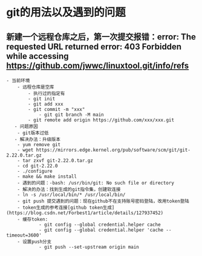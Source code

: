 # git的用法以及遇到的问题

## 新建一个远程仓库之后，第一次提交报错：error: The requested URL returned error: 403 Forbidden while accessing https://github.com/jwwc/linuxtool.git/info/refs
 	- 当前环境
		- 远程仓库是空库
        	- 执行过的指定有
			- git init
			- git add xxx
			- git commit -m "xxx"
	        	- git git branch -M main
			- git remote add origin https://github.com/xxx/xxx.git
       - 问题原因 
		- git版本过低
       - 解决办法：升级版本
		- yum remove git
		- wget https://mirrors.edge.kernel.org/pub/software/scm/git/git-2.22.0.tar.gz
		- tar zxvf git-2.22.0.tar.gz
		- cd git-2.22.0
		- ./configure
		- make && make install
		- 遇到的问题：-bash: /usr/bin/git: No such file or directory
		- 解决的办法：找到生成的git指令集，创建软连接
		- ln -s /usr/local/bin/* /usr/local/bin/
		- git push 提交遇到的问题：现在github不在支持账号密码登陆，改用token登陆
		- token生成的参考连接[github token生成](https://blog.csdn.net/Forbest1/article/details/127937452)
		- 缓存token:
				- git config --global credential.helper cache
				- git config --global credential.helper 'cache --timeout=3600'
		- 设置push分支
				- git push --set-upstream origin main
				 
